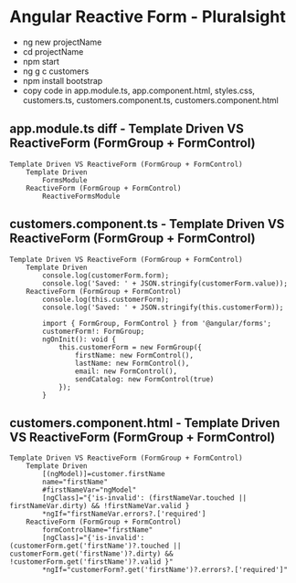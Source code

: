 # Angular Reactive Form - Pluralsight
- ng new projectName
- cd projectName
- npm start
- ng g c customers
- npm install bootstrap
- copy code in app.module.ts, app.component.html, styles.css, customers.ts, customers.component.ts, customers.component.html

## app.module.ts diff - Template Driven VS ReactiveForm (FormGroup + FormControl)
```
Template Driven VS ReactiveForm (FormGroup + FormControl)
    Template Driven
        FormsModule 
    ReactiveForm (FormGroup + FormControl)
        ReactiveFormsModule
```

## customers.component.ts - Template Driven VS ReactiveForm (FormGroup + FormControl)
```
Template Driven VS ReactiveForm (FormGroup + FormControl)
    Template Driven
        console.log(customerForm.form);
        console.log('Saved: ' + JSON.stringify(customerForm.value));                
    ReactiveForm (FormGroup + FormControl)
        console.log(this.customerForm);
        console.log('Saved: ' + JSON.stringify(this.customerForm));      

        import { FormGroup, FormControl } from '@angular/forms';
        customerForm!: FormGroup;
        ngOnInit(): void {
            this.customerForm = new FormGroup({
                firstName: new FormControl(),
                lastName: new FormControl(),
                email: new FormControl(),
                sendCatalog: new FormControl(true)
            });
        }        
```

## customers.component.html - Template Driven VS ReactiveForm (FormGroup + FormControl)
```
Template Driven VS ReactiveForm (FormGroup + FormControl)
    Template Driven
        [(ngModel)]=customer.firstName
        name="firstName"
        #firstNameVar="ngModel"
        [ngClass]="{'is-invalid': (firstNameVar.touched || firstNameVar.dirty) && !firstNameVar.valid }
        *ngIf="firstNameVar.errors?.['required']
    ReactiveForm (FormGroup + FormControl)
        formControlName="firstName"
        [ngClass]="{'is-invalid': (customerForm.get('firstName')?.touched || customerForm.get('firstName')?.dirty) && !customerForm.get('firstName')?.valid }"
        *ngIf="customerForm?.get('firstName')?.errors?.['required']"
```
